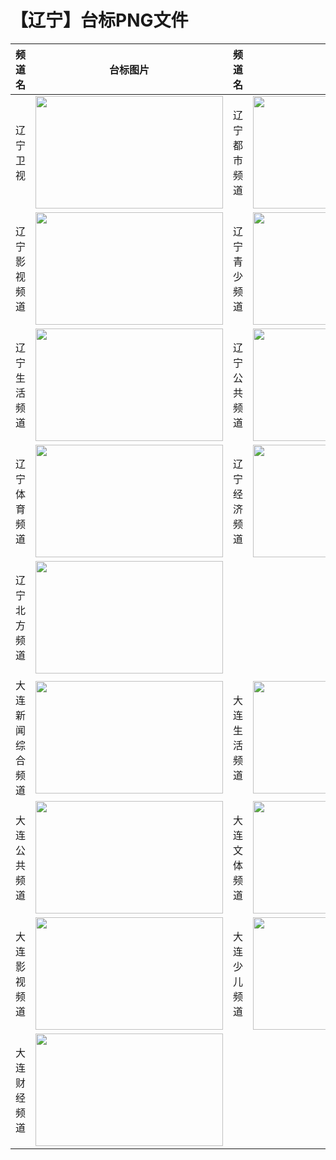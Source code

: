 # 【辽宁】台标PNG文件
|频道名|台标图片|频道名|台标图片|
|:---|:---:|:---|:---:|
|辽宁卫视|<img src="https://raw.githubusercontent.com/wanglindl/TVLogo/main/img/Liaoning.png" width="300" height="180">|辽宁都市频道|<img src="https://raw.githubusercontent.com/wanglindl/TVLogo/main/img/Liaoning1.png" width="300" height="180">|
|辽宁影视频道|<img src="https://raw.githubusercontent.com/wanglindl/TVLogo/main/img/Liaoning2.png" width="300" height="180">|辽宁青少频道|<img src="https://raw.githubusercontent.com/wanglindl/TVLogo/main/img/Liaoning3.png" width="300" height="180">|
|辽宁生活频道|<img src="https://raw.githubusercontent.com/wanglindl/TVLogo/main/img/Liaoning4.png" width="300" height="180">|辽宁公共频道|<img src="https://raw.githubusercontent.com/wanglindl/TVLogo/main/img/Liaoning5.png" width="300" height="180">|
|辽宁体育频道|<img src="https://raw.githubusercontent.com/wanglindl/TVLogo/main/img/Liaoning6.png" width="300" height="180">|辽宁经济频道|<img src="https://raw.githubusercontent.com/wanglindl/TVLogo/main/img/Liaoning7.png" width="300" height="180">|
|辽宁北方频道|<img src="https://raw.githubusercontent.com/wanglindl/TVLogo/main/img/Liaoning8.png" width="300" height="180">|
|大连新闻综合频道|<img src="https://raw.githubusercontent.com/wanglindl/TVLogo/main/img/Dalian1.png" width="300" height="180">|大连生活频道|<img src="https://raw.githubusercontent.com/wanglindl/TVLogo/main/img/Dalian2.png" width="300" height="180">|
|大连公共频道|<img src="https://raw.githubusercontent.com/wanglindl/TVLogo/main/img/Dalian3.png" width="300" height="180">|大连文体频道|<img src="https://raw.githubusercontent.com/wanglindl/TVLogo/main/img/Dalian4.png" width="300" height="180">|
|大连影视频道|<img src="https://raw.githubusercontent.com/wanglindl/TVLogo/main/img/Dalian5.png" width="300" height="180">|大连少儿频道|<img src="https://raw.githubusercontent.com/wanglindl/TVLogo/main/img/Dalian6.png" width="300" height="180">|
|大连财经频道|<img src="https://raw.githubusercontent.com/wanglindl/TVLogo/main/img/Dalian7.png" width="300" height="180">|
